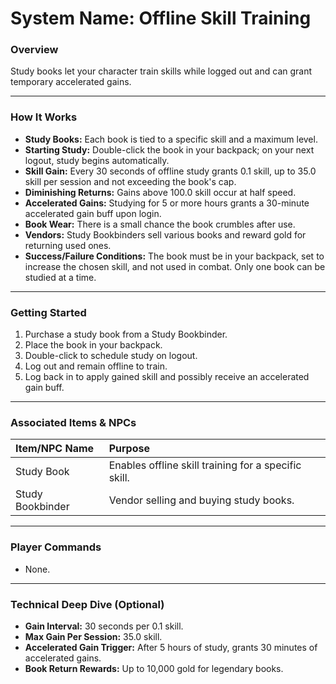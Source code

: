 # System Name: Offline Skill Training

### Overview
Study books let your character train skills while logged out and can grant temporary accelerated gains.

---

### How It Works
* **Study Books:** Each book is tied to a specific skill and a maximum level.
* **Starting Study:** Double-click the book in your backpack; on your next logout, study begins automatically.
* **Skill Gain:** Every 30 seconds of offline study grants 0.1 skill, up to 35.0 skill per session and not exceeding the book's cap.
* **Diminishing Returns:** Gains above 100.0 skill occur at half speed.
* **Accelerated Gains:** Studying for 5 or more hours grants a 30-minute accelerated gain buff upon login.
* **Book Wear:** There is a small chance the book crumbles after use.
* **Vendors:** Study Bookbinders sell various books and reward gold for returning used ones.
* **Success/Failure Conditions:** The book must be in your backpack, set to increase the chosen skill, and not used in combat. Only one book can be studied at a time.

---

### Getting Started
1. Purchase a study book from a Study Bookbinder.
2. Place the book in your backpack.
3. Double-click to schedule study on logout.
4. Log out and remain offline to train.
5. Log back in to apply gained skill and possibly receive an accelerated gain buff.

---

### Associated Items & NPCs
| Item/NPC Name | Purpose |
| :--- | :--- |
| Study Book | Enables offline skill training for a specific skill. |
| Study Bookbinder | Vendor selling and buying study books. |

---

### Player Commands
* None.

---

### Technical Deep Dive (Optional)
* **Gain Interval:** 30 seconds per 0.1 skill.
* **Max Gain Per Session:** 35.0 skill.
* **Accelerated Gain Trigger:** After 5 hours of study, grants 30 minutes of accelerated gains.
* **Book Return Rewards:** Up to 10,000 gold for legendary books.

